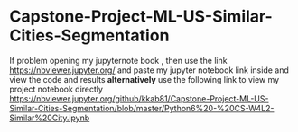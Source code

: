 # Capstone-Project-ML-US-Similar-Cities-Segmentation
If problem opening my jupyternote book , then use the link https://nbviewer.jupyter.org/ and paste my jupyter notebook link inside and view the code and results
**alternatively** use the following link to view my project notebook directly https://nbviewer.jupyter.org/github/kkab81/Capstone-Project-ML-US-Similar-Cities-Segmentation/blob/master/Python6%20-%20CS-W4L2-Similar%20City.ipynb
